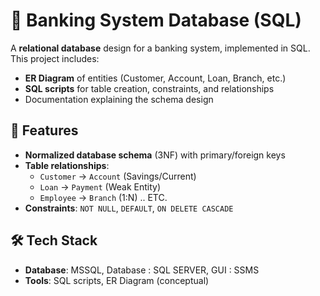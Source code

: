 # 🏦 Banking System Database (SQL)  

A **relational database** design for a banking system, implemented in SQL. This project includes:  
- **ER Diagram** of entities (Customer, Account, Loan, Branch, etc.)  
- **SQL scripts** for table creation, constraints, and relationships  
- Documentation explaining the schema design  

## 📌 Features  
- **Normalized database schema** (3NF) with primary/foreign keys  
- **Table relationships**:  
  - `Customer` → `Account` (Savings/Current)  
  - `Loan` → `Payment` (Weak Entity)  
  - `Employee` → `Branch` (1:N) .. ETC. 
- **Constraints**: `NOT NULL`, `DEFAULT`, `ON DELETE CASCADE`  

## 🛠️ Tech Stack  
- **Database**: MSSQL, Database : SQL SERVER, GUI : SSMS  
- **Tools**: SQL scripts, ER Diagram (conceptual)  

 
